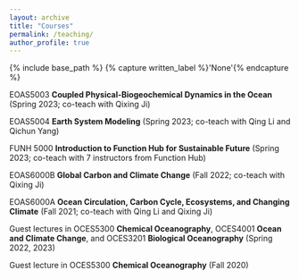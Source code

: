 ```yaml
---
layout: archive
title: "Courses"
permalink: /teaching/
author_profile: true
---
```



{% include base_path %}
{% capture written_label %}'None'{% endcapture %}

EOAS5003  **Coupled Physical-Biogeochemical Dynamics in the Ocean** (Spring 2023; co-teach with Qixing Ji) 

EOAS5004  **Earth System Modeling** (Spring 2023; co-teach with Qing Li and Qichun Yang) 

FUNH 5000 **Introduction to Function Hub for Sustainable Future** (Spring 2023; co-teach with 7 instructors from Function Hub)

EOAS6000B **Global Carbon and Climate Change** (Fall 2022; co-teach with Qixing Ji)

EOAS6000A **Ocean Circulation, Carbon Cycle, Ecosystems, and Changing Climate** (Fall 2021; co-teach with Qing Li and Qixing Ji)

Guest lectures in OCES5300 **Chemical Oceanography**, OCES4001 **Ocean and Climate Change**, and OCES3201 **Biological Oceanography** (Spring 2022, 2023)

Guest lecture in OCES5300 **Chemical Oceanography** (Fall 2020)
